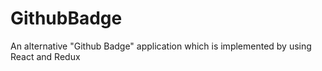 # GithubBadge
An alternative "Github Badge" application which is implemented by using React and Redux
